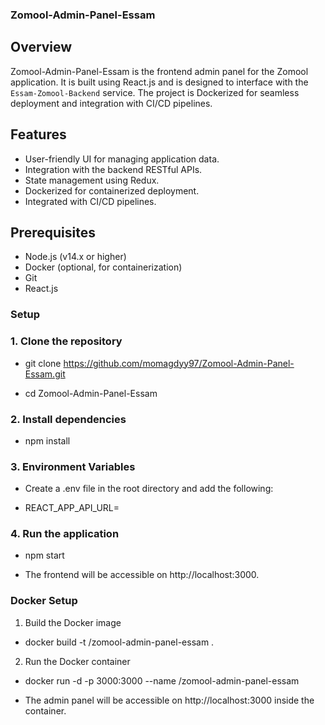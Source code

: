### Zomool-Admin-Panel-Essam

## Overview

Zomool-Admin-Panel-Essam is the frontend admin panel for the Zomool application. It is built using React.js and is designed to interface with the `Essam-Zomool-Backend` service. The project is Dockerized for seamless deployment and integration with CI/CD pipelines.

## Features

- User-friendly UI for managing application data.
- Integration with the backend RESTful APIs.
- State management using Redux.
- Dockerized for containerized deployment.
- Integrated with CI/CD pipelines.

## Prerequisites

- Node.js (v14.x or higher)
- Docker (optional, for containerization)
- Git
- React.js

### Setup

### 1. Clone the repository

- git clone https://github.com/momagdyy97/Zomool-Admin-Panel-Essam.git

- cd Zomool-Admin-Panel-Essam

### 2. Install dependencies

- npm install

### 3. Environment Variables

- Create a .env file in the root directory and add the following:
 
- REACT_APP_API_URL=<backend-api-url>

### 4. Run the application

- npm start

- The frontend will be accessible on http://localhost:3000.

### Docker Setup

1. Build the Docker image

- docker build -t  <your-docker-username>/zomool-admin-panel-essam .

2. Run the Docker container

- docker run -d -p 3000:3000 --name <your-docker-username>/zomool-admin-panel-essam

- The admin panel will be accessible on http://localhost:3000 inside the container.


